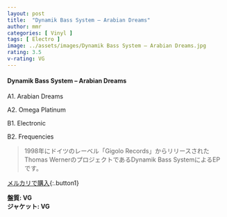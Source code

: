 ```yaml
---
layout: post
title:  "Dynamik Bass System – Arabian Dreams"
author: mmr
categories: [ Vinyl ]
tags: [ Electro ]
image: ../assets/images/Dynamik Bass System – Arabian Dreams.jpg
rating: 3.5
v-rating: VG
---
```


#### Dynamik Bass System – Arabian Dreams

A1. Arabian Dreams

A2. Omega Platinum

B1. Electronic

B2. Frequencies

> 1998年にドイツのレーベル「Gigolo Records」からリリースされたThomas WernerのプロジェクトであるDynamik Bass SystemによるEPです。


[メルカリで購入](https://jp.mercari.com/item/m22979609212){:.button1}

<div class="mt-4 mb-4 d-flex align-items-center">
<strong class="mr-1">盤質: VG</strong>
</div>
<div class="mt-4 mb-4 d-flex align-items-center">
<strong class="mr-1">ジャケット: VG</strong>
</div>
